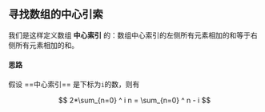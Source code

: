 ## 寻找数组的中心引索

我们是这样定义数组 **中心索引** 的：数组中心索引的左侧所有元素相加的和等于右侧所有元素相加的和。

#### 思路

假设 ==中心索引== 是下标为`i`的数，则有     


$$
2*\sum_{n=0} ^ i n = \sum_{n=0} ^ n - i
$$

